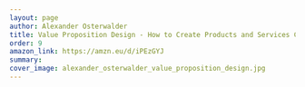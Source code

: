 ```yaml
---
layout: page
author: Alexander Osterwalder
title: Value Proposition Design - How to Create Products and Services Customers Want
order: 9
amazon_link: https://amzn.eu/d/iPEzGYJ
summary: 
cover_image: alexander_osterwalder_value_proposition_design.jpg
---
```


